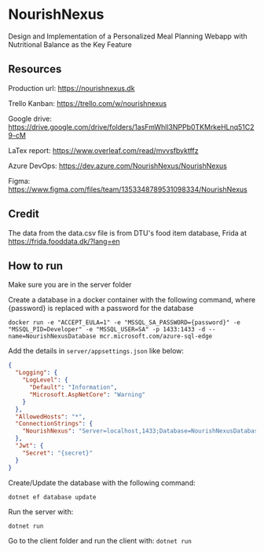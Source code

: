 # NourishNexus
Design and Implementation of a Personalized Meal Planning Webapp with Nutritional Balance as the Key Feature

## Resources

Production url: https://nourishnexus.dk

Trello Kanban: https://trello.com/w/nourishnexus

Google drive: https://drive.google.com/drive/folders/1asFmWhll3NPPb0TKMrkeHLnq51C29-cM

LaTex report: https://www.overleaf.com/read/mvvsfbyktffz

Azure DevOps: https://dev.azure.com/NourishNexus/NourishNexus

Figma: https://www.figma.com/files/team/1353348789531098334/NourishNexus

## Credit

The data from the data.csv file is from DTU's food item database, Frida at https://frida.fooddata.dk/?lang=en

## How to run

Make sure you are in the server folder

Create a database in a docker container with the following command, where {password} is replaced with a password for the database

```docker run -e "ACCEPT_EULA=1" -e "MSSQL_SA_PASSWORD={password}" -e "MSSQL_PID=Developer" -e "MSSQL_USER=SA" -p 1433:1433 -d --name=NourishNexusDatabase mcr.microsoft.com/azure-sql-edge```


Add the details in ``server/appsettings.json`` like below:

```json
{
  "Logging": {
    "LogLevel": {
      "Default": "Information",
      "Microsoft.AspNetCore": "Warning"
    }
  },
  "AllowedHosts": "*",
  "ConnectionStrings": {
    "NourishNexus": "Server=localhost,1433;Database=NourishNexusDatabase;User Id=sa;Password={password};TrustServerCertificate=true"
  },
  "Jwt": {
    "Secret": "{secret}"
  }
}
```


Create/Update the database with the following command:

```dotnet ef database update```


Run the server with:

```dotnet run```

Go to the client folder and run the client with:
```dotnet run```

